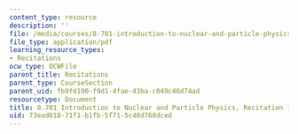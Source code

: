 ```yaml
---
content_type: resource
description: ''
file: /media/courses/8-701-introduction-to-nuclear-and-particle-physics-fall-2020/73ead01871f1b1fb5f715c48d768dced_MIT8_701f20_rec7.pdf
file_type: application/pdf
learning_resource_types:
- Recitations
ocw_type: OCWFile
parent_title: Recitations
parent_type: CourseSection
parent_uid: fb9fd190-f9d1-4fae-43ba-c049c46d74ad
resourcetype: Document
title: 8.701 Introduction to Nuclear and Particle Physics, Recitation 7
uid: 73ead018-71f1-b1fb-5f71-5c48d768dced
---
```

